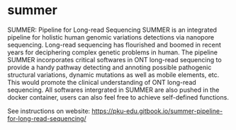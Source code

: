 # summer
SUMMER: Pipeline for Long-read Sequencing
SUMMER is an integrated pipeline for holistic human genomic variations detections via nanopore sequencing.
Long-read sequencing has flourished and boomed in recent years for deciphering complex genetic problems in human. The pipeline SUMMER incorporates critical softwares in ONT long-read sequencing to provide a handy pathway detecting and annoting possible pathogenic structural variations, dynamic mutations as well as mobile elements, etc. This would promote the clinical understanding of ONT long-read sequencing.
All softwares intergrated in SUMMER are also pushed in the docker container, users can also feel free to achieve self-defined functions.

See instructions on website: https://pku-edu.gitbook.io/summer-pipeline-for-long-read-sequencing/
